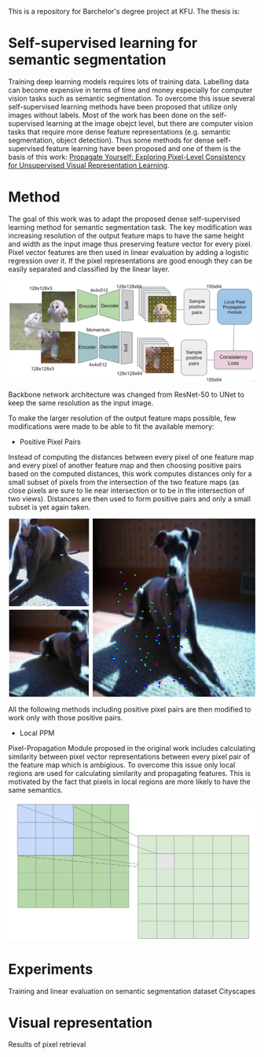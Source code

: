 This is a repository for Barchelor's degree project at KFU. The thesis is:

# Self-supervised learning for semantic segmentation
Training deep learning models requires lots of training data. Labelling data can become expensive in terms of time and money especially for computer vision tasks such as semantic segmentation. To overcome this issue several self-supervised learning methods have been proposed that utilize only images without labels. Most of the work has been done on the self-supervised learning at the image obejct level, but there are computer vision tasks that require more dense feature representations (e.g. semantic segmentation, object detection). Thus some methods for dense self-supervised feature learning have been proposed and one of them is the basis of this work: [Propagate Yourself: Exploring Pixel-Level Consistency for Unsupervised Visual Representation Learning]("https://arxiv.org/pdf/2011.10043.pdf "pixpro").

# Method


The goal of this work was to adapt the proposed dense self-supervised learning method for semantic segmentation task. The key modification was increasing resolution of the output feature maps to have the same height and width as the input image thus preserving feature vector for every pixel. Pixel vector features are then used in linear evaluation by adding a logistic regression over it. If the pixel representations are good enough they can be easily separated and classified by the linear layer.

![PixPro Modification Overview](/pixpro_files/img/pixpro_arch.PNG)

Backbone network architecture was changed from ResNet-50 to UNet to keep the same resolution as the input image.

To make the larger resolution of the output feature maps possible, few modifications were made to be able to fit the available memory:

- Positive Pixel Pairs

Instead of computing the distances between every pixel of one feature map and every pixel of another feature map and then choosing positive pairs based on the computed distances, this work computes distances only for a small subset of pixels from the intersection of the two feature maps (as close pixels are sure to lie near intersection or to be in the intersection of two views). Distances are then used to form positive pairs and only a small subset is yet again taken.

![Positive Pixel Pairs (blue for pixels from the first view, red for pixels of the second view, green for pixels that intersect)](/pixpro_files/img/pos_pairs.PNG)

All the following methods including positive pixel pairs are then modified to work only with those positive pairs.

- Local PPM

Pixel-Propagation Module proposed in the original work includes calculating similarity between pixel vector representations between every pixel pair of the feature map which is ambigious. To overcome this issue only local regions are used for calculating similarity and propagating features. This is motivated by the fact that pixels in local regions are more likely to have the same semantics.

![Local PPM](/pixpro_files/img/ppm.png)

# Experiments
Training and linear evaluation on semantic segmentation dataset Cityscapes

# Visual representation
Results of pixel retrieval

